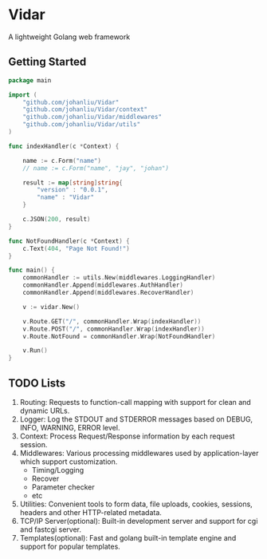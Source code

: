 # Vidar
A lightweight Golang web framework


## Getting Started

~~~ go
package main

import (
    "github.com/johanliu/Vidar"
    "github.com/johanliu/Vidar/context"
    "github.com/johanliu/Vidar/middlewares"
    "github.com/johanliu/Vidar/utils"
)

func indexHandler(c *Context) {

    name := c.Form("name")
    // name := c.Form("name", "jay", "johan")

	result := map[string]string{
		"version" : "0.0.1",
		"name" : "Vidar"
	}

	c.JSON(200, result)
}

func NotFoundHandler(c *Context) {
	c.Text(404, "Page Not Found!")
}

func main() {
	commonHandler := utils.New(middlewares.LoggingHandler)
	commonHandler.Append(middlewares.AuthHandler)
	commonHandler.Append(middlewares.RecoverHandler)

	v := vidar.New()

	v.Route.GET("/", commonHandler.Wrap(indexHandler))
	v.Route.POST("/", commonHandler.Wrap(indexHandler))
	v.Route.NotFound = commonHandler.Wrap(NotFoundHandler)

	v.Run()
}

~~~


## TODO Lists

1. Routing: Requests to function-call mapping with support for clean and dynamic URLs.
2. Logger: Log the STDOUT and STDERROR messages based on DEBUG, INFO, WARNING, ERROR level.
3. Context: Process Request/Response information by each request session.
4. Middlewares: Various processing middlewares used by application-layer which support customization.
    - Timing/Logging
    - Recover
    - Parameter checker
    - etc
5. Utilities: Convenient tools to form data, file uploads, cookies, sessions, headers and other HTTP-related metadata.
6. TCP/IP Server(optional): Built-in development server and support for cgi and fastcgi server.
7. Templates(optional): Fast and golang built-in template engine and support for popular templates.

